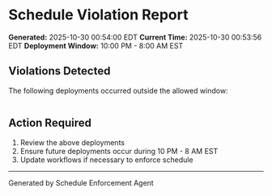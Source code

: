 # Schedule Violation Report

**Generated:** 2025-10-30 00:54:00 EDT
**Current Time:** 2025-10-30 00:53:56 EDT
**Deployment Window:** 10:00 PM - 8:00 AM EST

## Violations Detected

The following deployments occurred outside the allowed window:

```

```

## Action Required

1. Review the above deployments
2. Ensure future deployments occur during 10 PM - 8 AM EST
3. Update workflows if necessary to enforce schedule

---

Generated by Schedule Enforcement Agent
